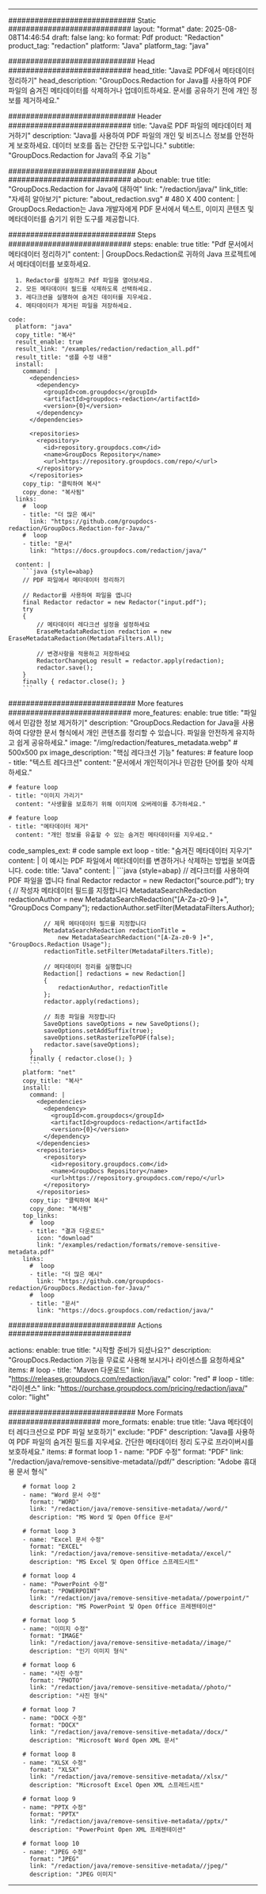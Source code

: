
---
############################# Static ############################
layout: "format"
date:  2025-08-08T14:46:54
draft: false
lang: ko
format: Pdf
product: "Redaction"
product_tag: "redaction"
platform: "Java"
platform_tag: "java"

############################# Head ############################
head_title: "Java로 PDF에서 메타데이터 정리하기"
head_description: "GroupDocs.Redaction for Java를 사용하여 PDF 파일의 숨겨진 메타데이터를 삭제하거나 업데이트하세요. 문서를 공유하기 전에 개인 정보를 제거하세요."

############################# Header ############################
title: "Java로 PDF 파일의 메타데이터 제거하기" 
description: "Java를 사용하여 PDF 파일의 개인 및 비즈니스 정보를 안전하게 보호하세요. 데이터 보호를 돕는 간단한 도구입니다."
subtitle: "GroupDocs.Redaction for Java의 주요 기능" 

############################# About ############################
about:
    enable: true
    title: "GroupDocs.Redaction for Java에 대하여"
    link: "/redaction/java/"
    link_title: "자세히 알아보기"
    picture: "about_redaction.svg" # 480 X 400
    content: |
       GroupDocs.Redaction는 Java 개발자에게 PDF 문서에서 텍스트, 이미지 콘텐츠 및 메타데이터를 숨기기 위한 도구를 제공합니다.

############################# Steps ############################
steps:
    enable: true
    title: "Pdf 문서에서 메타데이터 정리하기"
    content: |
      GroupDocs.Redaction로 귀하의 Java 프로젝트에서 메타데이터를 보호하세요.
      
      1. Redactor를 설정하고 Pdf 파일을 열어보세요.
      2. 모든 메타데이터 필드를 삭제하도록 선택하세요.
      3. 레다크션을 실행하여 숨겨진 데이터를 지우세요.
      4. 메타데이터가 제거된 파일을 저장하세요.
   
    code:
      platform: "java"
      copy_title: "복사"
      result_enable: true
      result_link: "/examples/redaction/redaction_all.pdf"
      result_title: "샘플 수정 내용"
      install:
        command: |
          <dependencies>
            <dependency>
              <groupId>com.groupdocs</groupId>
              <artifactId>groupdocs-redaction</artifactId>
              <version>{0}</version>
            </dependency>
          </dependencies>

          <repositories>
            <repository>
              <id>repository.groupdocs.com</id>
              <name>GroupDocs Repository</name>
              <url>https://repository.groupdocs.com/repo/</url>
            </repository>
          </repositories>
        copy_tip: "클릭하여 복사"
        copy_done: "복사됨"
      links:
        #  loop
        - title: "더 많은 예시"
          link: "https://github.com/groupdocs-redaction/GroupDocs.Redaction-for-Java/"
        #  loop
        - title: "문서"
          link: "https://docs.groupdocs.com/redaction/java/"
          
      content: |
        ```java {style=abap}
        // PDF 파일에서 메타데이터 정리하기

        // Redactor를 사용하여 파일을 엽니다
        final Redactor redactor = new Redactor("input.pdf");
        try
        {
            // 메타데이터 레다크션 설정을 설정하세요
            EraseMetadataRedaction redaction = new EraseMetadataRedaction(MetadataFilters.All);

            // 변경사항을 적용하고 저장하세요
            RedactorChangeLog result = redactor.apply(redaction);
            redactor.save();
        }
        finally { redactor.close(); }
        ```            


############################# More features ############################
more_features:
  enable: true
  title: "파일에서 민감한 정보 제거하기"
  description: "GroupDocs.Redaction for Java을 사용하여 다양한 문서 형식에서 개인 콘텐츠를 정리할 수 있습니다. 파일을 안전하게 유지하고 쉽게 공유하세요."
  image: "/img/redaction/features_metadata.webp" # 500x500 px
  image_description: "핵심 레다크션 기능"
  features:
    # feature loop
    - title: "텍스트 레다크션"
      content: "문서에서 개인적이거나 민감한 단어를 찾아 삭제하세요."

    # feature loop
    - title: "이미지 가리기"
      content: "사생활을 보호하기 위해 이미지에 오버레이를 추가하세요."

    # feature loop
    - title: "메타데이터 제거"
      content: "개인 정보를 유출할 수 있는 숨겨진 메타데이터를 지우세요."
      
  code_samples_ext:
    # code sample ext loop
    - title: "숨겨진 메타데이터 지우기"
      content: |
        이 예시는 PDF 파일에서 메타데이터를 변경하거나 삭제하는 방법을 보여줍니다.
      code:
        title: "Java"
        content: |
          ```java {style=abap}
          //  레다크터를 사용하여 PDF 파일을 엽니다
          final Redactor redactor = new Redactor("source.pdf");
          try
          {
              // 작성자 메타데이터 필드를 지정합니다
              MetadataSearchRedaction redactionAuthor = 
                  new MetadataSearchRedaction("[A-Za-z0-9 ]+", "GroupDocs Company");
              redactionAuthor.setFilter(MetadataFilters.Author);

              // 제목 메타데이터 필드를 지정합니다
              MetadataSearchRedaction redactionTitle = 
                  new MetadataSearchRedaction("[A-Za-z0-9 ]+", "GroupDocs.Redaction Usage");
              redactionTitle.setFilter(MetadataFilters.Title);

              // 메타데이터 정리를 실행합니다
              Redaction[] redactions = new Redaction[]
              {
                  redactionAuthor, redactionTitle
              };
              redactor.apply(redactions);

              // 최종 파일을 저장합니다
              SaveOptions saveOptions = new SaveOptions();
              saveOptions.setAddSuffix(true);
              saveOptions.setRasterizeToPDF(false);
              redactor.save(saveOptions);
          }
          finally { redactor.close(); }
          ```
        platform: "net"
        copy_title: "복사"
        install:
          command: |
            <dependencies>
              <dependency>
                <groupId>com.groupdocs</groupId>
                <artifactId>groupdocs-redaction</artifactId>
                <version>{0}</version>
              </dependency>
            </dependencies>
            <repositories>
              <repository>
                <id>repository.groupdocs.com</id>
                <name>GroupDocs Repository</name>
                <url>https://repository.groupdocs.com/repo/</url>
              </repository>
            </repositories>
          copy_tip: "클릭하여 복사"
          copy_done: "복사됨"
        top_links:
          #  loop
          - title: "결과 다운로드"
            icon: "download"
            link: "/examples/redaction/formats/remove-sensitive-metadata.pdf"
        links:
          #  loop
          - title: "더 많은 예시"
            link: "https://github.com/groupdocs-redaction/GroupDocs.Redaction-for-Java/"
          #  loop
          - title: "문서"
            link: "https://docs.groupdocs.com/redaction/java/"


############################# Actions ############################

actions:
  enable: true
  title: "시작할 준비가 되셨나요?"
  description: "GroupDocs.Redaction 기능을 무료로 사용해 보시거나 라이센스를 요청하세요"
  items:
    #  loop
    - title: "Maven 다운로드"
      link: "https://releases.groupdocs.com/redaction/java/"
      color: "red"
        #  loop
    - title: "라이센스"
      link: "https://purchase.groupdocs.com/pricing/redaction/java/"
      color: "light"


############################# More Formats #####################
more_formats:
    enable: true
    title: "Java 메타데이터 레다크션으로 PDF 파일 보호하기"
    exclude: "PDF"
    description: "Java를 사용하여 PDF 파일의 숨겨진 필드를 지우세요. 간단한 메타데이터 정리 도구로 프라이버시를 보호하세요."
    items: 
        # format loop 1
        - name: "PDF 수정"
          format: "PDF"
          link: "/redaction/java/remove-sensitive-metadata//pdf/"
          description: "Adobe 휴대용 문서 형식"

        # format loop 2
        - name: "Word 문서 수정"
          format: "WORD"
          link: "/redaction/java/remove-sensitive-metadata//word/"
          description: "MS Word 및 Open Office 문서"
          
        # format loop 3
        - name: "Excel 문서 수정"
          format: "EXCEL"
          link: "/redaction/java/remove-sensitive-metadata//excel/"
          description: "MS Excel 및 Open Office 스프레드시트"

        # format loop 4
        - name: "PowerPoint 수정"
          format: "POWERPOINT"
          link: "/redaction/java/remove-sensitive-metadata//powerpoint/"
          description: "MS PowerPoint 및 Open Office 프레젠테이션"

        # format loop 5
        - name: "이미지 수정"
          format: "IMAGE"
          link: "/redaction/java/remove-sensitive-metadata//image/"
          description: "인기 이미지 형식"

        # format loop 6
        - name: "사진 수정"
          format: "PHOTO"
          link: "/redaction/java/remove-sensitive-metadata//photo/"
          description: "사진 형식"

        # format loop 7
        - name: "DOCX 수정"
          format: "DOCX"
          link: "/redaction/java/remove-sensitive-metadata//docx/"
          description: "Microsoft Word Open XML 문서"
          
        # format loop 8
        - name: "XLSX 수정"
          format: "XLSX"
          link: "/redaction/java/remove-sensitive-metadata//xlsx/"
          description: "Microsoft Excel Open XML 스프레드시트"
          
        # format loop 9
        - name: "PPTX 수정"
          format: "PPTX"
          link: "/redaction/java/remove-sensitive-metadata//pptx/"
          description: "PowerPoint Open XML 프레젠테이션"

        # format loop 10
        - name: "JPEG 수정"
          format: "JPEG"
          link: "/redaction/java/remove-sensitive-metadata//jpeg/"
          description: "JPEG 이미지"


---